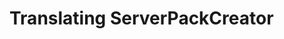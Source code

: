 # Translating ServerPackCreator

<include from="HELP.md" element-id="i18n-in-serverpackcreator"></include>